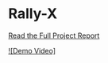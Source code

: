 # Rally-X
[Read the Full Project Report](docs/finalreport.pdf)
 
[![Demo Video]]([https://www.youtube.com/watch?v=YOUTUBE_ID](https://drive.google.com/file/d/15j9TlgAXcNPl9s-wsUzAAvFzZmhdq0SK/view?usp=sharing))
